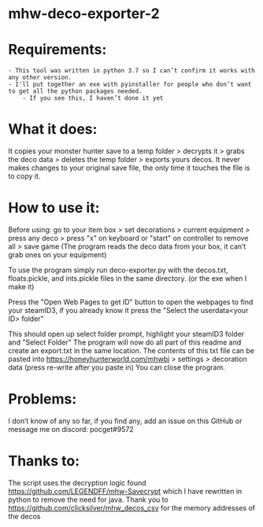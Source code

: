 # mhw-deco-exporter-2

# Requirements:

    - This tool was written in python 3.7 so I can’t confirm it works with any other version.
    - I'll put together an exe with pyinstaller for people who don’t want to get all the python packages needed.
        - If you see this, I haven’t done it yet


# What it does:
  It copies your monster hunter save to a temp folder > decrypts it > grabs the deco data > deletes the temp folder > exports yours decos.
  It never makes changes to your original save file, the only time it touches the file is to copy it.

# How to use it:
  Before using: go to your item box > set decorations > current equipment > press any deco > press "x" on keyboard or "start" on controller to remove all > save game (The program reads the deco data from your box, it can’t grab ones on your equipment)
  
  To use the program simply run deco-exporter.py with the decos.txt, floats.pickle, and ints.pickle files in the same directory. (or the exe when I make it)
  
  Press the "Open Web Pages to get ID" button to open the webpages to find your steamID3, if you already know it press the "Select the userdata\<your ID> folder"

  This should open up select folder prompt, highlight your steamID3 folder and "Select Folder"
  The program will now do all <What it does:> part of this readme and create an export.txt in the same location.
  The contents of this txt file can be pasted into https://honeyhunterworld.com/mhwbi > settings > decoration data (press re-write after you paste in)
  You can close the program.

# Problems:
  I don’t know of any so far, if you find any, add an issue on this GitHub or message me on discord: pocget#9572
  
# Thanks to:
  The script uses the decryption logic found https://github.com/LEGENDFF/mhw-Savecrypt which I have rewritten in python to remove the need for java.
  Thank you to https://github.com/clicksilver/mhw_decos_csv for the memory addresses of the decos
